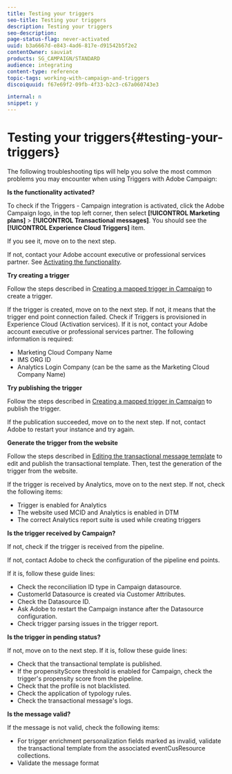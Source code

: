 ```yaml
---
title: Testing your triggers
seo-title: Testing your triggers
description: Testing your triggers
seo-description: 
page-status-flag: never-activated
uuid: b3a6667d-e843-4ad6-817e-d91542b5f2e2
contentOwner: sauviat
products: SG_CAMPAIGN/STANDARD
audience: integrating
content-type: reference
topic-tags: working-with-campaign-and-triggers
discoiquuid: f67e69f2-09fb-4f33-b2c3-c67a060743e3

internal: n
snippet: y
---
```


# Testing your triggers{#testing-your-triggers}

The following troubleshooting tips will help you solve the most common problems you may encounter when using Triggers with Adobe Campaign:

**Is the functionality activated?**

To check if the Triggers - Campaign integration is activated, click the Adobe Campaign logo, in the top left corner, then select **[!UICONTROL Marketing plans]** > **[!UICONTROL Transactional messages]**. You should see the **[!UICONTROL Experience Cloud Triggers]** item.

If you see it, move on to the next step.

If not, contact your Adobe account executive or professional services partner. See [Activating the functionality](../../integrating/using/configuring-triggers-in-experience-cloud.md#activating-the-functionality).

**Try creating a trigger**

Follow the steps described in [Creating a mapped trigger in Campaign](../../integrating/using/using-triggers-in-campaign.md#creating-a-mapped-trigger-in-campaign) to create a trigger.

If the trigger is created, move on to the next step. If not, it means that the trigger end point connection failed. Check if Triggers is provisioned in Experience Cloud (Activation services). If it is not, contact your Adobe account executive or professional services partner. The following information is required:

* Marketing Cloud Company Name
* IMS ORG ID
* Analytics Login Company (can be the same as the Marketing Cloud Company Name)

**Try publishing the trigger**

Follow the steps described in [Creating a mapped trigger in Campaign](../../integrating/using/using-triggers-in-campaign.md#creating-a-mapped-trigger-in-campaign) to publish the trigger.

If the publication succeeded, move on to the next step. If not, contact Adobe to restart your instance and try again.

**Generate the trigger from the website**

Follow the steps described in [Editing the transactional message template](../../integrating/using/using-triggers-in-campaign.md#editing-the-transactional-message-template) to edit and publish the transactional template. Then, test the generation of the trigger from the website.

If the trigger is received by Analytics, move on to the next step. If not, check the following items:

* Trigger is enabled for Analytics
* The website used MCID and Analytics is enabled in DTM
* The correct Analytics report suite is used while creating triggers

**Is the trigger received by Campaign?**

If not, check if the trigger is received from the pipeline.

If not, contact Adobe to check the configuration of the pipeline end points.

If it is, follow these guide lines:

* Check the reconciliation ID type in Campaign datasource.
* CustomerId Datasource is created via Customer Attributes.
* Check the Datasource ID.
* Ask Adobe to restart the Campaign instance after the Datasource configuration. 
* Check trigger parsing issues in the trigger report.

**Is the trigger in pending status?**

If not, move on to the next step. If it is, follow these guide lines:

* Check that the transactional template is published.
* If the propensityScore threshold is enabled for Campaign, check the trigger's propensity score from the pipeline.
* Check that the profile is not blacklisted.
* Check the application of typology rules.
* Check the transactional message's logs.

**Is the message valid?**

If the message is not valid, check the following items:

* For trigger enrichment personalization fields marked as invalid, validate the transactional template from the associated eventCusResource collections.
* Validate the message format

